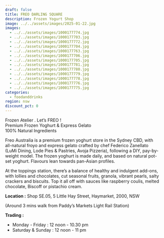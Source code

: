 ```yaml
---
draft: false
title: FREO DARLING SQUARE
description: Frozen Yogurt Shop
image: ../../assets/images/2025-01-22.jpg
images:
  - ../../assets/images/1000177774.jpg
  - ../../assets/images/1000177703.jpg
  - ../../assets/images/1000177772.jpg
  - ../../assets/images/1000177704.jpg
  - ../../assets/images/1000177763.jpg
  - ../../assets/images/1000177706.jpg
  - ../../assets/images/1000177705.jpg
  - ../../assets/images/1000177781.jpg
  - ../../assets/images/1000177780.jpg
  - ../../assets/images/1000177779.jpg
  - ../../assets/images/1000177778.jpg
  - ../../assets/images/1000177776.jpg
  - ../../assets/images/1000177775.jpg
categories:
  - foodanddrinks
region: nsw
discount_pct: 0
---
```

Frozen Atelier . Let’s FREO !\
Premium Frozen Yoghurt & Express Gelato\
100% Natural Ingredients

Freo Australia is a premium frozen yoghurt store in the Sydney CBD, with all-natural froyo and express gelato crafted by chef Federico Zanellato (LuMi Dining, Lode Pies & Pastries, Avoja Pizzeria), following a DIY, pay-by-weight model. The frozen yoghurt is made daily, and based on natural pot-set yoghurt. Flavours lean towards pan-Asian profiles.

At the toppings station, there’s a balance of healthy and indulgent add-ons, with lollies and chocolates, cut seasonal fruits, granola, vibrant pearls, salty crackers and biscuits. Top it all off with sauces like raspberry coulis, melted chocolate, Biscoff or pistachio cream.

**Location :** Shop SE.05, 5 Little Hay Street, Haymarket, 2000, NSW

(Around 3 mins walk from Paddy’s Markets Light Rail Station)

**Trading :**

* Monday - Friday : 12 noon - 10.30 pm
* Saturday & Sunday : 12 noon - 11 pm
